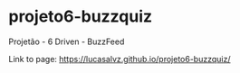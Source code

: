 # projeto6-buzzquiz
Projetão - 6 Driven - BuzzFeed

Link to page: https://lucasalvz.github.io/projeto6-buzzquiz/
